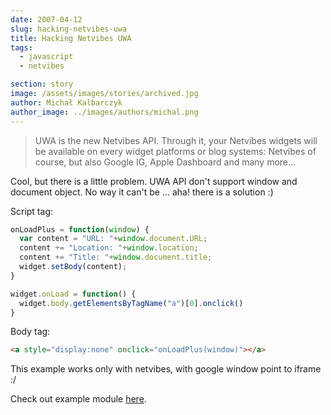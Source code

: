 ```yaml
---
date: 2007-04-12
slug: hacking-netvibes-uwa
title: Hacking Netvibes UWA
tags:
  - javascript
  - netvibes

section: story
image: /assets/images/stories/archived.jpg
author: Michał Kalbarczyk
author_image: ../images/authors/michal.png
---
```


>UWA is the new Netvibes API. Through it, your Netvibes widgets will be available on every widget platforms or blog systems: Netvibes of course, but also Google IG, Apple Dashboard and many more...

Cool, but there is a little problem. UWA API don't support window and document object. No way it can't be ... aha! there is a solution :)

Script tag:

```js
onLoadPlus = function(window) {
  var content = "URL: "+window.document.URL;
  content += "Location: "+window.location;
  content += "Title: "+window.document.title;
  widget.setBody(content);
}

widget.onLoad = function() {
  widget.body.getElementsByTagName("a")[0].onclick()
}
```

Body tag:

```html
<a style="display:none" onclick="onLoadPlus(window)"></a>
```
This example works only with netvibes, with google window point to iframe :/

Check out example module [here](http://www.netvibes.com/subscribe.php?module=UWA&amp;moduleUrl=http%3A%2F%2Ffazibear.googlepages.com%2Fuwahack.html).
